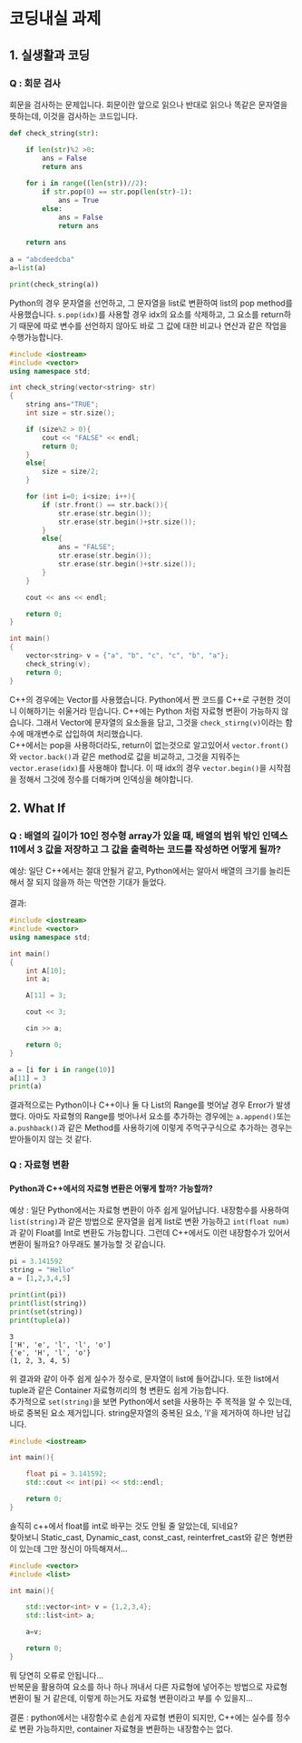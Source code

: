코딩내실 과제
=====

## 1. 실생활과 코딩
### Q : 회문 검사

회문을 검사하는 문제입니다. 회문이란 앞으로 읽으나 반대로 읽으나 똑같은 문자열을 뜻하는데, 이것을 검사하는 코드입니다.

```python
def check_string(str):

    if len(str)%2 >0:
        ans = False
        return ans
    
    for i in range((len(str))//2):
        if str.pop(0) == str.pop(len(str)-1):
            ans = True
        else:
            ans = False
            return ans
    
    return ans
        
a = "abcdeedcba"
a=list(a)

print(check_string(a))
```

Python의 경우 문자열을 선언하고, 그 문자열을 list로 변환하여 list의 pop method를 사용했습니다. ```s.pop(idx)```를 사용할 경우 idx의 요소를 삭제하고, 그 요소를 return하기 때문에 따로 변수를 선언하지 않아도 바로 그 값에 대한 비교나 연산과 같은 작업을 수행가능합니다.<br>

```cpp
#include <iostream>
#include <vector>
using namespace std;

int check_string(vector<string> str)
{
    string ans="TRUE";
    int size = str.size();

    if (size%2 > 0){
        cout << "FALSE" << endl;
        return 0;
    }
    else{
        size = size/2;
    }

    for (int i=0; i<size; i++){
        if (str.front() == str.back()){
            str.erase(str.begin());
            str.erase(str.begin()+str.size());
        }
        else{
            ans = "FALSE";
            str.erase(str.begin());
            str.erase(str.begin()+str.size());
        }
    }

    cout << ans << endl;

    return 0;
}

int main()
{
    vector<string> v = {"a", "b", "c", "c", "b", "a"};
    check_string(v);
    return 0;
}
```
C++의 경우에는 Vector를 사용했습니다. Python에서 짠 코드를 C++로 구현한 것이니 이해하기는 쉬울거라 믿습니다. C++에는 Python 처럼 자료형 변환이 가능하지 않습니다. 그래서 Vector에 문자열의 요소들을 담고, 그것을 ```check_stirng(v)```이라는 함수에 매개변수로 삽입하여 처리했습니다.<br>
C++에서는 pop을 사용하더라도, return이 없는것으로 알고있어서 ```vector.front()```와 ```vector.back()```과 같은 method로 값을 비교하고, 그것을 지워주는 ```vector.erase(idx)```를 사용해야 합니다. 이 때 idx의 경우 ```vector.begin()```을 시작점을 정해서 그것에 정수를 더해가며 인덱싱을 해야합니다.

## 2. What If

### Q : 배열의 길이가 10인 정수형 array가 있을 때, 배열의 범위 밖인 인덱스 11에서 3 값을 저장하고 그 값을 출력하는 코드를 작성하면 어떻게 될까?
예상: 일단 C++에서는 절대 안될거 같고, Python에서는 알아서 배열의 크기를 늘리든 해서 잘 되지 않을까 하는 막연한 기대가 들었다.<br><br>
결과:
```cpp
#include <iostream>
#include <vector>
using namespace std;

int main()
{
    int A[10];
    int a;

    A[11] = 3;

    cout << 3;

    cin >> a;

    return 0;
}
```

```python
a = [i for i in range(10)]
a[11] = 3
print(a)
```

결과적으로는 Python이나 C++이나 둘 다 List의 Range를 벗어날 경우 Error가 발생했다. 아마도 자료형의 Range를 벗어나서 요소를 추가하는 경우에는 ```a.append()```또는 ```a.pushback()```과 같은 Method를 사용하기에 이렇게 주먹구구식으로 추가하는 경우는 받아들이지 않는 것 같다.

### Q : 자료형 변환
#### Python과 C++에서의 자료형 변환은 어떻게 할까? 가능할까?

예상 : 일단 Python에서는 자료형 변환이 아주 쉽게 일어납니다. 내장함수를 사용하여 ```list(string)```과 같은 방법으로 문자열을 쉽게 list로 변환 가능하고 ```int(float num)```과 같이 Float를 Int로 변환도 가능합니다. 그런데 C++에서도 이런 내장함수가 있어서 변환이 될까요? 아무래도 불가능할 것 같습니다.

```python
pi = 3.141592
string = "Hello"
a = [1,2,3,4,5]

print(int(pi))
print(list(string))
print(set(string))
print(tuple(a))
```
```
3
['H', 'e', 'l', 'l', 'o']
{'e', 'H', 'l', 'o'}
(1, 2, 3, 4, 5)
```
위 결과와 같이 아주 쉽게 실수가 정수로, 문자열이 list에 들어갑니다. 또한 list에서 tuple과 같은 Container 자료형끼리의 형 변환도 쉽게 가능합니다.<br>
추가적으로 ```set(string)```을 보면 Python에서 set을 사용하는 주 목적을 알 수 있는데, 바로 중복된 요소 제거입니다. string문자열의 중복된 요소, 'l'을 제거하여 하나만 남깁니다.

```cpp
#include <iostream>

int main(){

    float pi = 3.141592;
    std::cout << int(pi) << std::endl;

    return 0;
}
```
솔직히 c++에서 float를 int로 바꾸는 것도 안될 줄 알았는데, 되네요?<br>
찾아보니 Static_cast, Dynamic_cast, const_cast, reinterfret_cast와 같은 형변환이 있는데 그만 정신이 아득해져서...
```cpp
#include <vector>
#include <list>

int main(){

    std::vector<int> v = {1,2,3,4};
    std::list<int> a;

    a=v;

    return 0;
}
```
뭐 당연히 오류로 안됩니다...<br>
반복문을 활용하여 요소를 하나 하나 꺼내서 다른 자료형에 넣어주는 방법으로 자료형 변환이 될 거 같은데, 이렇게 하는거도 자료형 변환이라고 부를 수 있을지...<br>

결론 : python에서는 내장함수로 손쉽게 자료형 변환이 되지만, C++에는 실수를 정수로 변환 가능하지만, container 자료형을 변환하는 내장함수는 없다.
